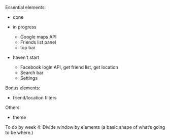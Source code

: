 Essential elements:
- done
- in progress
  - Google maps API
  -	Friends list panel
  - top bar

- haven't start
  -	Facebook login API, get friend list, get location
  -	Search bar
  -	Settings

Bonus elements:
- friend/location filters

Others:
- theme

To do by week 4:
Divide window by elements (a basic shape of what’s going to be where.)
